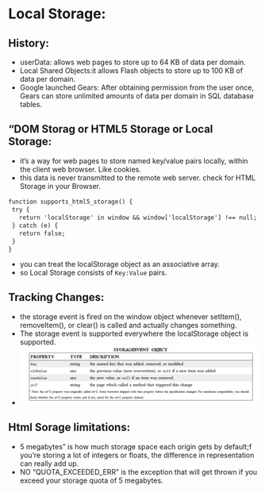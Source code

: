 # Local Storage:
## History:
- userData: allows web pages to store up to 64 KB of data per domain.
- Local Shared Objects:it allows Flash objects to store up to 100 KB of data per domain.
- Google launched Gears: After obtaining permission from the user once, Gears can store unlimited amounts of data per domain in SQL database tables. 
## “DOM Storag or HTML5 Storage or Local Storage:
 - it’s a way for web pages to store named key/value pairs locally, within the client web browser. Like cookies.
 - this data is never transmitted to the remote web server.
 check for HTML Storage in your Browser.
 ``` 
 function supports_html5_storage() {
  try {
    return 'localStorage' in window && window['localStorage'] !== null;
  } catch (e) {
    return false;
  }
}
```
- you can treat the localStorage object as an associative array.
- so Local Storage consists of ` Key:Value ` pairs.
## Tracking Changes:
- the storage event is fired on the window object whenever setItem(), removeItem(), or clear() is called and actually changes something. 
- The storage event is supported everywhere the localStorage object is supported.
- ![Storage Event](./img/storage-event-object.png)

## Html Sorage limitations:
- 5 megabytes” is how much storage space each origin gets by default;f you’re storing a lot of integers or floats, the difference in representation can really add up.
- NO “QUOTA_EXCEEDED_ERR” is the exception that will get thrown if you exceed your storage quota of 5 megabytes.